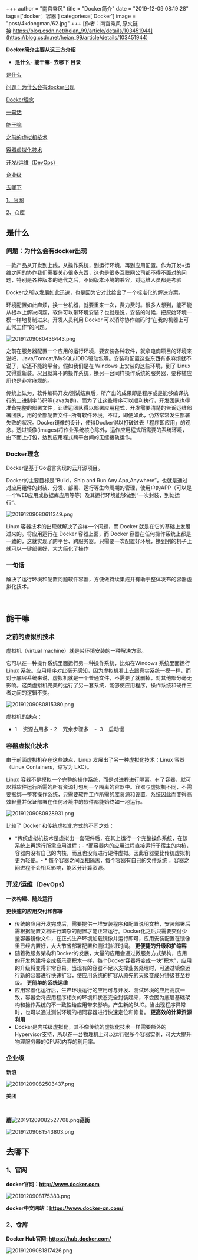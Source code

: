 +++
author = "南宫乘风"
title = "Docker简介"
date = "2019-12-09 08:19:28"
tags=['docker', '容器']
categories=['Docker']
image = "post/4kdongman/62.jpg"
+++
[作者：南宫乘风   原文链接:https://blog.csdn.net/heian_99/article/details/103451944](https://blog.csdn.net/heian_99/article/details/103451944)

**Docker简介主要从这三方介绍**
- **是什么**- **能干嘛**- **去哪下**
**目录**

[是什么](#%E6%98%AF%E4%BB%80%E4%B9%88)

[问题：为什么会有docker出现](#%E9%97%AE%E9%A2%98%EF%BC%9A%E4%B8%BA%E4%BB%80%E4%B9%88%E4%BC%9A%E6%9C%89docker%E5%87%BA%E7%8E%B0)

[Docker理念](#Docker%E7%90%86%E5%BF%B5)

[一句话](#%E4%B8%80%E5%8F%A5%E8%AF%9D)

[能干嘛](#%E8%83%BD%E5%B9%B2%E5%98%9B)

[之前的虚拟机技术](#%E4%B9%8B%E5%89%8D%E7%9A%84%E8%99%9A%E6%8B%9F%E6%9C%BA%E6%8A%80%E6%9C%AF)

[容器虚拟化技术](#%E5%AE%B9%E5%99%A8%E8%99%9A%E6%8B%9F%E5%8C%96%E6%8A%80%E6%9C%AF)

[开发/运维（DevOps）](#%E5%BC%80%E5%8F%91%2F%E8%BF%90%E7%BB%B4%EF%BC%88DevOps%EF%BC%89)

[企业级](#%E4%BC%81%E4%B8%9A%E7%BA%A7)

[去哪下](#%E5%8E%BB%E5%93%AA%E4%B8%8B)

[1、官网](#1%E3%80%81%E5%AE%98%E7%BD%91)

[2、仓库](#2%E3%80%81%E4%BB%93%E5%BA%93)

## 是什么

### 问题：为什么会有docker出现

一款产品从开发到上线，从操作系统，到运行环境，再到应用配置。作为开发+运维之间的协作我们需要关心很多东西，这也是很多互联网公司都不得不面对的问题，特别是各种版本的迭代之后，不同版本环境的兼容，对运维人员都是考验

Docker之所以发展如此迅速，也是因为它对此给出了一个标准化的解决方案。

环境配置如此麻烦，换一台机器，就要重来一次，费力费时。很多人想到，能不能从根本上解决问题，软件可以带环境安装？也就是说，安装的时候，把原始环境一模一样地复制过来。开发人员利用 Docker 可以消除协作编码时“在我的机器上可正常工作”的问题。

![20191209080436443.png](https://img-blog.csdnimg.cn/20191209080436443.png)

之前在服务器配置一个应用的运行环境，要安装各种软件，就拿电商项目的环境来说吧，Java/Tomcat/MySQL/JDBC驱动包等。安装和配置这些东西有多麻烦就不说了，它还不能跨平台。假如我们是在 Windows 上安装的这些环境，到了 Linux 又得重新装。况且就算不跨操作系统，换另一台同样操作系统的服务器，要移植应用也是非常麻烦的。

传统上认为，软件编码开发/测试结束后，所产出的成果即是程序或是能够编译执行的二进制字节码等(java为例)。而为了让这些程序可以顺利执行，开发团队也得准备完整的部署文件，让维运团队得以部署应用程式，开发需要清楚的告诉运维部署团队，用的全部配置文件+所有软件环境。不过，即便如此，仍然常常发生部署失败的状况。Docker镜像的设计，使得Docker得以打破过去「程序即应用」的观念。透过镜像(images)将作业系统核心除外，运作应用程式所需要的系统环境，由下而上打包，达到应用程式跨平台间的无缝接轨运作。

### Docker理念

Docker是基于Go语言实现的云开源项目。

Docker的主要目标是“Build，Ship and Run Any App,Anywhere”，也就是通过对应用组件的封装、分发、部署、运行等生命周期的管理，使用户的APP（可以是一个WEB应用或数据库应用等等）及其运行环境能够做到“一次封装，到处运行”。

![20191209080611349.png](https://img-blog.csdnimg.cn/20191209080611349.png)

Linux 容器技术的出现就解决了这样一个问题，而 Docker 就是在它的基础上发展过来的。将应用运行在 Docker 容器上面，而 Docker 容器在任何操作系统上都是一致的，这就实现了跨平台、跨服务器。只需要一次配置好环境，换到别的机子上就可以一键部署好，大大简化了操作

### 一句话

解决了运行环境和配置问题软件容器，方便做持续集成并有助于整体发布的容器虚拟化技术。

 

## 能干嘛

### 之前的虚拟机技术

虚拟机（virtual machine）就是带环境安装的一种解决方案。

它可以在一种操作系统里面运行另一种操作系统，比如在Windows 系统里面运行Linux 系统。应用程序对此毫无感知，因为虚拟机看上去跟真实系统一模一样，而对于底层系统来说，虚拟机就是一个普通文件，不需要了就删掉，对其他部分毫无影响。这类虚拟机完美的运行了另一套系统，能够使应用程序，操作系统和硬件三者之间的逻辑不变。

![20191209080815380.png](https://img-blog.csdnimg.cn/20191209080815380.png)

虚拟机的缺点：
- 1    资源占用多 - 2    冗余步骤多    -  3    启动慢
### 容器虚拟化技术

由于前面虚拟机存在这些缺点，Linux 发展出了另一种虚拟化技术：Linux 容器（Linux Containers，缩写为 LXC）。

Linux 容器不是模拟一个完整的操作系统，而是对进程进行隔离。有了容器，就可以将软件运行所需的所有资源打包到一个隔离的容器中。容器与虚拟机不同，不需要捆绑一整套操作系统，只需要软件工作所需的库资源和设置。系统因此而变得高效轻量并保证部署在任何环境中的软件都能始终如一地运行。

![20191209080928931.png](https://img-blog.csdnimg.cn/20191209080928931.png)

比较了 Docker 和传统虚拟化方式的不同之处：
- *传统虚拟机技术是虚拟出一套硬件后，在其上运行一个完整操作系统，在该系统上再运行所需应用进程；- *而容器内的应用进程直接运行于宿主的内核，容器内没有自己的内核，而且也没有进行硬件虚拟。因此容器要比传统虚拟机更为轻便。- * 每个容器之间互相隔离，每个容器有自己的文件系统 ，容器之间进程不会相互影响，能区分计算资源。
### 开发/运维（DevOps）

**一次构建、随处运行**

**更快速的应用交付和部署**
- 传统的应用开发完成后，需要提供一堆安装程序和配置说明文档，安装部署后需根据配置文档进行繁杂的配置才能正常运行。Docker化之后只需要交付少量容器镜像文件，在正式生产环境加载镜像并运行即可，应用安装配置在镜像里已经内置好，大大节省部署配置和测试验证时间。
**更便捷的升级和扩缩容**
- 随着微服务架构和Docker的发展，大量的应用会通过微服务方式架构，应用的开发构建将变成搭乐高积木一样，每个Docker容器将变成一块“积木”，应用的升级将变得非常容易。当现有的容器不足以支撑业务处理时，可通过镜像运行新的容器进行快速扩容，使应用系统的扩容从原先的天级变成分钟级甚至秒级。
**更简单的系统运维**
- 应用容器化运行后，生产环境运行的应用可与开发、测试环境的应用高度一致，容器会将应用程序相关的环境和状态完全封装起来，不会因为底层基础架构和操作系统的不一致性给应用带来影响，产生新的BUG。当出现程序异常时，也可以通过测试环境的相同容器进行快速定位和修复。
**更高效的计算资源利用**
- Docker是内核级虚拟化，其不像传统的虚拟化技术一样需要额外的Hypervisor支持，所以在一台物理机上可以运行很多个容器实例，可大大提升物理服务器的CPU和内存的利用率。
### 企业级

**新浪**

![20191209082503437.png](https://img-blog.csdnimg.cn/20191209082503437.png)

**美团**

 

**蘑**![20191209082527708.png](https://img-blog.csdnimg.cn/20191209082527708.png)**菇街**

![20191209081543803.png](https://img-blog.csdnimg.cn/20191209081543803.png)

## 去哪下

### 1、官网

**docker官网：http://www.docker.com**

![2019120908175383.png](https://img-blog.csdnimg.cn/2019120908175383.png)

**docker中文网站：https://www.docker-cn.com/**

### 2、仓库

**Docker Hub官网: https://hub.docker.com/**

![20191209081817426.png](https://img-blog.csdnimg.cn/20191209081817426.png)

 

